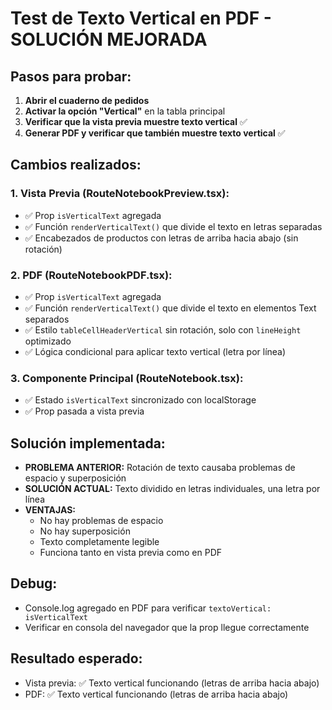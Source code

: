 # Test de Texto Vertical en PDF - SOLUCIÓN MEJORADA

## Pasos para probar:

1. **Abrir el cuaderno de pedidos**
2. **Activar la opción "Vertical"** en la tabla principal
3. **Verificar que la vista previa muestre texto vertical** ✅
4. **Generar PDF y verificar que también muestre texto vertical** ✅

## Cambios realizados:

### 1. Vista Previa (RouteNotebookPreview.tsx):
- ✅ Prop `isVerticalText` agregada
- ✅ Función `renderVerticalText()` que divide el texto en letras separadas
- ✅ Encabezados de productos con letras de arriba hacia abajo (sin rotación)

### 2. PDF (RouteNotebookPDF.tsx):
- ✅ Prop `isVerticalText` agregada
- ✅ Función `renderVerticalText()` que divide el texto en elementos Text separados
- ✅ Estilo `tableCellHeaderVertical` sin rotación, solo con `lineHeight` optimizado
- ✅ Lógica condicional para aplicar texto vertical (letra por línea)

### 3. Componente Principal (RouteNotebook.tsx):
- ✅ Estado `isVerticalText` sincronizado con localStorage
- ✅ Prop pasada a vista previa

## Solución implementada:
- **PROBLEMA ANTERIOR:** Rotación de texto causaba problemas de espacio y superposición
- **SOLUCIÓN ACTUAL:** Texto dividido en letras individuales, una letra por línea
- **VENTAJAS:** 
  - No hay problemas de espacio
  - No hay superposición
  - Texto completamente legible
  - Funciona tanto en vista previa como en PDF

## Debug:
- Console.log agregado en PDF para verificar `textoVertical: isVerticalText`
- Verificar en consola del navegador que la prop llegue correctamente

## Resultado esperado:
- Vista previa: ✅ Texto vertical funcionando (letras de arriba hacia abajo)
- PDF: ✅ Texto vertical funcionando (letras de arriba hacia abajo)
